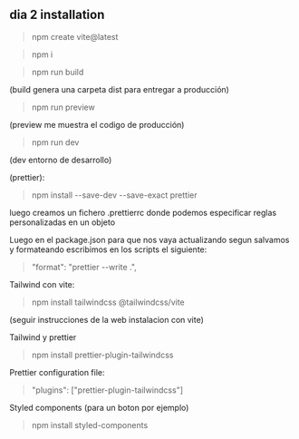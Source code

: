 ## dia 2 installation

> npm create vite@latest

> npm i

> npm run build

(build genera una carpeta dist para entregar a producción)

> npm run preview

(preview me muestra el codigo de producción)

> npm run dev

(dev entorno de desarrollo)

(prettier):

> npm install --save-dev --save-exact prettier

luego creamos un fichero .prettierrc donde podemos especificar reglas personalizadas en un objeto

Luego en el package.json para que nos vaya actualizando segun salvamos y formateando escribimos en los scripts el siguiente:

> "format": "prettier --write .",

Tailwind con vite:
> npm install tailwindcss @tailwindcss/vite

(seguir instrucciones de la web instalacion con vite)

Tailwind y prettier
> npm install prettier-plugin-tailwindcss

Prettier configuration file:
> "plugins": ["prettier-plugin-tailwindcss"]

Styled components (para un boton por ejemplo)
> npm install styled-components